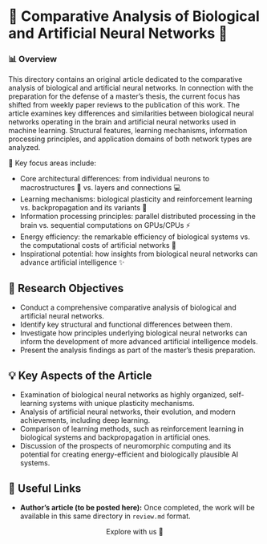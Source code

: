 # 🧠 Comparative Analysis of Biological and Artificial Neural Networks 🤖

### 📊 Overview

This directory contains an original article dedicated to the comparative analysis of biological and artificial neural networks. In connection with the preparation for the defense of a master’s thesis, the current focus has shifted from weekly paper reviews to the publication of this work. The article examines key differences and similarities between biological neural networks operating in the brain and artificial neural networks used in machine learning. Structural features, learning mechanisms, information processing principles, and application domains of both network types are analyzed.

🔗 Key focus areas include:
- Core architectural differences: from individual neurons to macrostructures 🧠 vs. layers and connections 💻  
- Learning mechanisms: biological plasticity and reinforcement learning vs. backpropagation and its variants 🔄  
- Information processing principles: parallel distributed processing in the brain vs. sequential computations on GPUs/CPUs ⚡  
- Energy efficiency: the remarkable efficiency of biological systems vs. the computational costs of artificial networks 🔋  
- Inspirational potential: how insights from biological neural networks can advance artificial intelligence ✨

## 📌 Research Objectives

- Conduct a comprehensive comparative analysis of biological and artificial neural networks.  
- Identify key structural and functional differences between them.  
- Investigate how principles underlying biological neural networks can inform the development of more advanced artificial intelligence models.  
- Present the analysis findings as part of the master’s thesis preparation.

## 💡 Key Aspects of the Article

- Examination of biological neural networks as highly organized, self-learning systems with unique plasticity mechanisms.  
- Analysis of artificial neural networks, their evolution, and modern achievements, including deep learning.  
- Comparison of learning methods, such as reinforcement learning in biological systems and backpropagation in artificial ones.  
- Discussion of the prospects of neuromorphic computing and its potential for creating energy-efficient and biologically plausible AI systems.

## 🔗 Useful Links

- **Author’s article (to be posted here):** Once completed, the work will be available in this same directory in `review.md` format.

<p align="center">Explore with us 🚀</p>